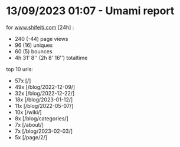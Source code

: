 # 13/09/2023 01:07 - Umami report
for www.shifeiti.com [24h] :

 - 240 (-44) page views
 - 96 (16) uniques
 - 60 (5) bounces
 - 4h 31' 8'' (2h 8' 16'') totaltime


top 10 urls:
 - 57x [/]
 - 49x [/blog/2022-12-09/]
 - 32x [/blog/2022-12-22/]
 - 18x [/blog/2023-01-12/]
 - 11x [/blog/2022-05-07/]
 - 10x [/wiki/]
 - 8x [/blog/categories/]
 - 7x [/about/]
 - 7x [/blog/2023-02-03/]
 - 5x [/page/2/]


